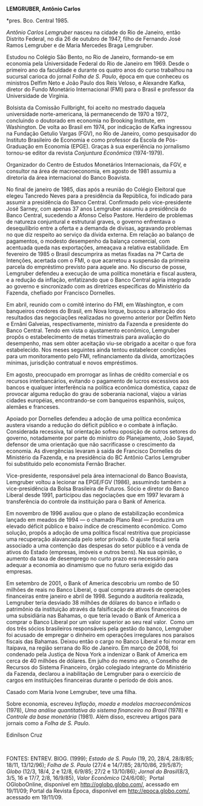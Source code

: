 **LEMGRUBER, Antônio Carlos**

\*pres. Bco. Central 1985.

*Antônio Carlos Lemgruber* nasceu na cidade do Rio de Janeiro, então
Distrito Federal, no dia 26 de outubro de 1947, filho de Fernando José
Ramos Lemgruber e de Maria Mercedes Braga Lemgruber.

Estudou no Colégio São Bento, no Rio de Janeiro, formando-se em economia
pela Universidade Federal do Rio de Janeiro em 1969. Desde o primeiro
ano da faculdade e durante os quatro anos do curso trabalhou na sucursal
carioca do jornal *Folha de S. Paulo*, época em que conheceu os
ministros Delfim Neto e João Paulo dos Reis Veloso, e Alexandre Kafka,
diretor do Fundo Monetário Internacional (FMI) para o Brasil e professor
da Universidade de Virgínia.

Bolsista da Comissão Fullbright, foi aceito no mestrado daquela
universidade norte-americana, lá permanecendo de 1970 a 1972, concluindo
o doutorado em economia no Brooking Institute, em Washington. De volta
ao Brasil em 1974, por indicação de Kafka ingressou na Fundação Getulio
Vargas (FGV), no Rio de Janeiro, como pesquisador do Instituto
Brasileiro de Economia e como professor da Escola de Pós-Graduação em
Economia (EPGE). Graças à sua experiência no jornalismo tornou-se editor
da revista *Conjuntura Econômica* (1974-1979).

Organizador do Centro de Estudos Monetários Internacionais, da FGV, e
consultor na área de macroeconomia, em agosto de 1981 assumiu a
diretoria da área internacional do Banco Boavista.

No final de janeiro de 1985, dias após a reunião do Colégio Eleitoral
que elegeu Tancredo Neves para a presidência da República, foi indicado
para assumir a presidência do Banco Central. Confirmado pelo
vice-presidente José Sarney, com apenas 37 anos Lemgruber assumiu a
presidência do Banco Central, sucedendo a Afonso Celso Pastore. Herdeiro
de problemas de natureza conjuntural e estrutural graves, o governo
enfrentava o desequilíbrio entre a oferta e a demanda de divisas,
agravando problemas no que diz respeito ao serviço da dívida externa. Em
relação ao balanço de pagamentos, o modesto desempenho da balança
comercial, com acentuada queda nas exportações, ameaçava a relativa
estabilidade. Em fevereiro de 1985 o Brasil descumprira as metas fixadas
na 7ª Carta de Intenções, acertada com o FMI, o que acarretou a
suspensão da primeira parcela do empréstimo previsto para aquele ano. No
discurso de posse, Lemgruber defendeu a execução de uma política
monetária e fiscal austera, e a redução da inflação, enfatizando que o
Banco Central agiria integrado ao governo e sincronizado com as
diretrizes específicas do Ministério da Fazenda, chefiado por Francisco
Dornelles.

Em abril, reunido com o comitê interino do FMI, em Washington, e com
banqueiros credores do Brasil, em Nova Iorque, buscou a alteração dos
resultados das negociações realizadas no governo anterior por Delfim
Neto e Ernâni Galveias, respectivamente, ministro da Fazenda e
presidente do Banco Central. Tendo em vista o ajustamento econômico,
Lemgruber propôs o estabelecimento de metas trimestrais para avaliação
do desempenho, mas sem obter aceitação viu-se obrigado a aceitar o que
fora estabelecido. Nos meses seguintes ainda tentou estabelecer
condições para um monitoramento pelo FMI, refinanciamento da dívida,
amortizações mínimas, jurisdição contratual e novos empréstimos.

Em agosto, preocupado em prorrogar as linhas de crédito comercial e os
recursos interbancários, evitando o pagamento de lucros excessivos aos
bancos e qualquer interferência na política econômica doméstica, capaz
de provocar alguma redução do grau de soberania nacional, viajou a
várias cidades européias, encontrando-se com banqueiros espanhóis,
suíços, alemães e franceses.

Apoiado por Dornelles defendeu a adoção de uma política econômica
austera visando a redução do déficit público e o combate à inflação.
Considerada recessiva, tal orientação sofreu oposição de outros setores
do governo, notadamente por parte do ministro do Planejamento, João
Sayad, defensor de uma orientação que não sacrificasse o crescimento da
economia. As divergências levaram à saída de Francisco Dornelles do
Ministério da Fazenda, e na presidência do BC Antônio Carlos Lemgruber
foi substituído pelo economista Fernão Bracher.

Vice-presidente, responsável pela área internacional do Banco Boavista,
Lemgruber voltou a lecionar na EPGE/FGV (1986), assumindo também a
vice-presidência da Bolsa Brasileira de Futuros. Sócio e diretor do
Banco Liberal desde 1991, participou das negociações que em 1997 levaram
à transferência do controle da instituição para o Bank of America.

Em novembro de 1996 avaliou que o plano de estabilização econômica
lançado em meados de 1994 — o chamado Plano Real — produzira um elevado
déficit público e baixo índice de crescimento econômico. Como solução,
propôs a adoção de uma política fiscal restritiva que propiciasse uma
recuperação alavancada pelo setor privado. O ajuste fiscal seria
associado a uma contenção das despesas do setor público e à venda de
ativos do Estado (empresas, imóveis e outros bens). Na sua opinião, o
aumento da taxa de desemprego no curto prazo era necessário para adequar
a economia ao dinamismo que no futuro seria exigido das empresas.

Em setembro de 2001, o Bank of America descobriu um rombo de 50 milhões
de reais no Banco Liberal, o qual comprara através de operações
financeiras entre janeiro e abril de 1998. Segundo a auditoria
realizada, Lemgruber teria desviado 38 milhões de dólares do banco e
inflado o patrimônio da instituição através da falsificação de ativos
financeiros de uma subsidiária nas Bahamas, o que teria levado o Bank of
America a comprar o Banco Liberal por um valor superior ao seu real
valor.  Como um dos três sócios brasileiros responsáveis pela gestão do
banco, Lemgruber foi acusado de empregar o dinheiro em operações
irregulares nos paraísos fiscais das Bahamas. Deixou então o cargo no
Banco Liberal e foi morar em Itaipava, na região serrana do Rio de
Janeiro. Em março de 2008, foi condenado pela Justiça de Nova York a
indenizar o Bank of America em cerca de 40 milhões de dólares. Em julho
do mesmo ano, o Conselho de Recursos do Sistema Financeiro, órgão
colegiado integrante do Ministério da Fazenda, declarou a inabilitação
de Lemgruber para o exercício de cargos em instituições financeiras
durante o período de dois anos.

Casado com Maria Ivone Lemgruber, teve uma filha.

Sobre economia, escreveu *Inflação, moeda e modelos macroeconômicos*
(1978), *Uma análise quantitativa do sistema financeiro no Brasil*
(1978) e *Controle da base monetária* (1981). Além disso, escreveu
artigos para jornais como a *Folha de S. Paulo*.

Edinílson Cruz

 

FONTES: ENTREV. BIOG. (1999); *Estado de S. Paulo* (19, 20, 28/4,
28/8/85; 18/11, 13/12/96); *Folha de S. Paulo* (27/4 e 14/7/85;
28/10/86, 29/5/87); *Globo* (12/3, 18/4, 2 e 12/8, 6/9/85; 27/2 e
13/10/86); *Jornal do Brasil*(8/3, 3/5, 16 e 17/7, 2/8, 16/9/85), *Valor
Econômico* (24/6/08);  Portal OGloboOnline, disponível em
http://oglobo.globo.com/, acessado em 19/11/09; Portal da Revista Época,
disponível em http://epoca.globo.com/, acessado em 19/11/09.

 

 

